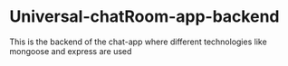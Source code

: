 # Universal-chatRoom-app-backend
This is the backend of the chat-app where different technologies like mongoose and express are used
